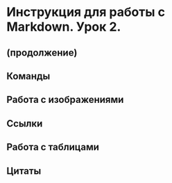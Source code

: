 # Инструкция для работы с Markdown. Урок 2.

## (продолжение)

## Команды

## Работа с изображениями

## Ссылки

## Работа с таблицами

## Цитаты